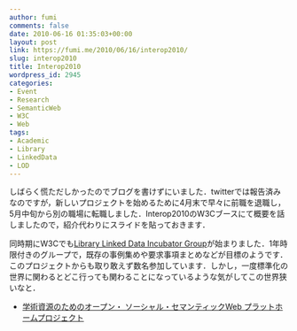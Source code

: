 ```yaml
---
author: fumi
comments: false
date: 2010-06-16 01:35:03+00:00
layout: post
link: https://fumi.me/2010/06/16/interop2010/
slug: interop2010
title: Interop2010
wordpress_id: 2945
categories:
- Event
- Research
- SemanticWeb
- W3C
- Web
tags:
- Academic
- Library
- LinkedData
- LOD
---
```


しばらく慌ただしかったのでブログを書けずにいました．twitterでは報告済みなのですが，新しいプロジェクトを始めるために4月末で早々に前職を退職し，5月中旬から別の職場に転職しました．Interop2010のW3Cブースにて概要を話しましたので，紹介代わりにスライドを貼っておきます．

同時期にW3Cでも[Library Linked Data Incubator Group](http://www.w3.org/2005/Incubator/lld/)が始まりました．1年時限付きのグループで，既存の事例集めや要求事項まとめなどが目標のようです．このプロジェクトからも取り敢えず数名参加しています．しかし，一度標準化の世界に関わるとどこ行っても関わることになっているような気がしてこの世界狭いなと．

* [学術資源のためのオープン・ ソーシャル・セマンティックWeb プラットホームプロジェクト](http://www.slideshare.net/fumihiro/web-4471068)
